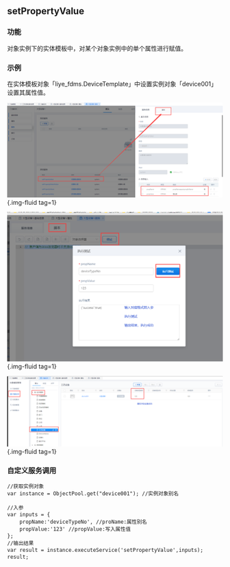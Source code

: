 ## **setPropertyValue**

### **功能**

对象实例下的实体模板中，对某个对象实例中的单个属性进行赋值。

### **示例**

在实体模板对象「liye_fdms.DeviceTemplate」中设置实例对象「device001」设置其属性值。

![setPropertyValue](../assets/img/setPropertyValue-service.png "setPropertyValue"){.img-fluid tag=1}

![setPropertyValue-debug](../assets/img/setPropertyValue-service-debug.png "setPropertyValue-debug"){.img-fluid tag=1}

![setPropertyValue-success](../assets/img/setPropertyValue-service-success.png "setPropertyValue-success"){.img-fluid tag=1}

### **自定义服务调用**

```JS
//获取实例对象
var instance = ObjectPool.get("device001"); //实例对象别名

//入参
var inputs = {
    propName:'deviceTypeNo', //proName:属性别名
    propValue:'123' //propValue:写入属性值
};
//输出结果
var result = instance.executeService('setPropertyValue',inputs);
result;
```
